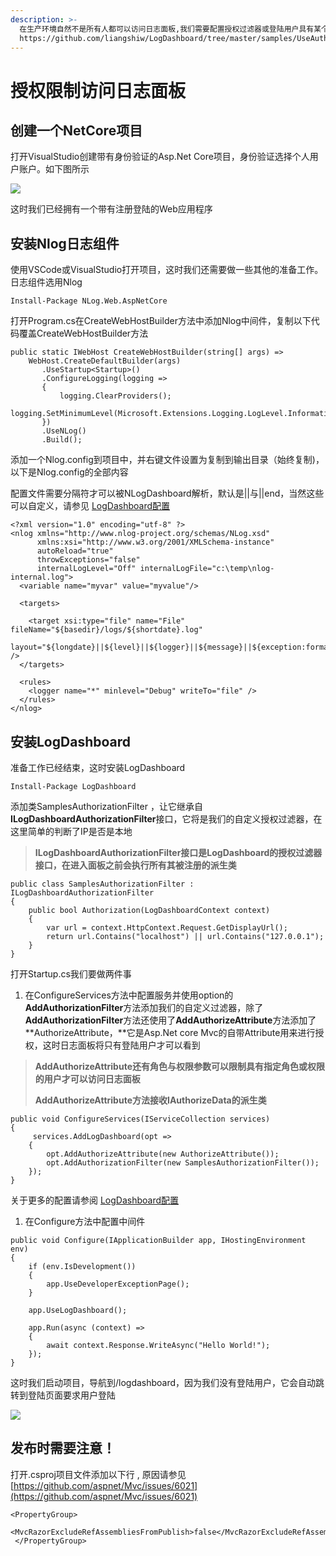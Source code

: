 ```yaml
---
description: >-
  在生产环境自然不是所有人都可以访问日志面板,我们需要配置授权过滤器或登陆用户具有某个角色或权限才可以访问。本文源代码在
  https://github.com/liangshiw/LogDashboard/tree/master/samples/UseAuthorization
---
```


# 授权限制访问日志面板

## 创建一个NetCore项目

打开VisualStudio创建带有身份验证的Asp.Net Core项目，身份验证选择个人用户账户。如下图所示

![](https://github.com/liangshiw/LogDashboard.Site/tree/1f492ab0a4699225dd35f9bd6a90f03e927d4c4b/src/doc/gitbook/assets/image%20%282%29.png)

这时我们已经拥有一个带有注册登陆的Web应用程序

## 安装Nlog日志组件

使用VSCode或VisualStudio打开项目，这时我们还需要做一些其他的准备工作。日志组件选用Nlog

```text
Install-Package NLog.Web.AspNetCore
```

打开Program.cs在CreateWebHostBuilder方法中添加Nlog中间件，复制以下代码覆盖CreateWebHostBuilder方法

```text
public static IWebHost CreateWebHostBuilder(string[] args) =>
    WebHost.CreateDefaultBuilder(args)
       .UseStartup<Startup>()
       .ConfigureLogging(logging =>
       {
           logging.ClearProviders();
           logging.SetMinimumLevel(Microsoft.Extensions.Logging.LogLevel.Information);
       })
       .UseNLog()
       .Build();
```

添加一个Nlog.config到项目中，并右键文件设置为复制到输出目录（始终复制\)，以下是Nlog.config的全部内容

配置文件需要分隔符才可以被NLogDashboard解析，默认是\|\|与\|\|end，当然这些可以自定义，请参见 [LogDashboard配置](logdashboard-pei-zhi.md#wen-jian-yuan-ri-zhi-fen-ge-fu)

```text
<?xml version="1.0" encoding="utf-8" ?>
<nlog xmlns="http://www.nlog-project.org/schemas/NLog.xsd"
      xmlns:xsi="http://www.w3.org/2001/XMLSchema-instance"
      autoReload="true"
      throwExceptions="false"
      internalLogLevel="Off" internalLogFile="c:\temp\nlog-internal.log">
  <variable name="myvar" value="myvalue"/>

  <targets>

    <target xsi:type="file" name="File" fileName="${basedir}/logs/${shortdate}.log"
            layout="${longdate}||${level}||${logger}||${message}||${exception:format=ToString:innerFormat=ToString:maxInnerExceptionLevel=10:separator=\r\n}||end" />
  </targets>

  <rules>
    <logger name="*" minlevel="Debug" writeTo="file" />
  </rules>
</nlog>
```

## 安装LogDashboard

准备工作已经结束，这时安装LogDashboard

```text
Install-Package LogDashboard
```

添加类SamplesAuthorizationFilter ，让它继承自**ILogDashboardAuthorizationFilter**接口，它将是我们的自定义授权过滤器，在这里简单的判断了IP是否是本地

> **ILogDashboardAuthorizationFilter接口是LogDashboard的授权过滤器接口，在进入面板之前会执行所有其被注册的派生类**

```text
public class SamplesAuthorizationFilter : ILogDashboardAuthorizationFilter
{
    public bool Authorization(LogDashboardContext context)
    {
        var url = context.HttpContext.Request.GetDisplayUrl();
        return url.Contains("localhost") || url.Contains("127.0.0.1");
    }
}
```

打开Startup.cs我们要做两件事

1. 在ConfigureServices方法中配置服务并使用option的**AddAuthorizationFilter**方法添加我们的自定义过滤器，除了**AddAuthorizationFilter**方法还使用了**AddAuthorizeAttribute**方法添加了**AuthorizeAttribute，**它是Asp.Net core Mvc的自带Attribute用来进行授权，这时日志面板将只有登陆用户才可以看到

> **AddAuthorizeAttribute还有角色与权限参数可以限制具有指定角色或权限的用户才可以访问日志面板**
>
> **AddAuthorizeAttribute方法接收IAuthorizeData的派生类**

```text
public void ConfigureServices(IServiceCollection services)
{
     services.AddLogDashboard(opt =>
    {
        opt.AddAuthorizeAttribute(new AuthorizeAttribute());
        opt.AddAuthorizationFilter(new SamplesAuthorizationFilter());
    });
}
```

关于更多的配置请参阅 [LogDashboard配置](logdashboard-pei-zhi.md)

1. 在Configure方法中配置中间件

```text
public void Configure(IApplicationBuilder app, IHostingEnvironment env)
{
    if (env.IsDevelopment())
    {
        app.UseDeveloperExceptionPage();
    }

    app.UseLogDashboard();

    app.Run(async (context) =>
    {
        await context.Response.WriteAsync("Hello World!");
    });
}
```

这时我们启动项目，导航到/logdashboard，因为我们没有登陆用户，它会自动跳转到登陆页面要求用户登陆

![](https://github.com/liangshiw/LogDashboard.Site/tree/1f492ab0a4699225dd35f9bd6a90f03e927d4c4b/src/doc/gitbook/assets/image%20%281%29.png)

## 发布时需要注意！

打开.csproj项目文件添加以下行 , 原因请参见 [https://github.com/aspnet/Mvc/issues/6021](https://github.com/aspnet/Mvc/issues/6021)

```text
<PropertyGroup>
   <MvcRazorExcludeRefAssembliesFromPublish>false</MvcRazorExcludeRefAssembliesFromPublish>
 </PropertyGroup>
```

